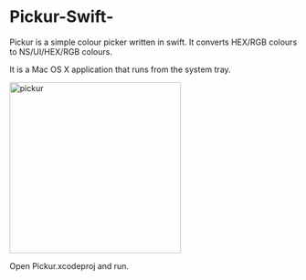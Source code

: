 # Pickur-Swift-
Pickur is a simple colour picker written in swift. It converts HEX/RGB colours to NS/UI/HEX/RGB colours.

It is a Mac OS X application that runs from the system tray.

<img src="http://i.imgur.com/nxZ3AUe.jpg" alt="pickur" width="300">

Open Pickur.xcodeproj and run.